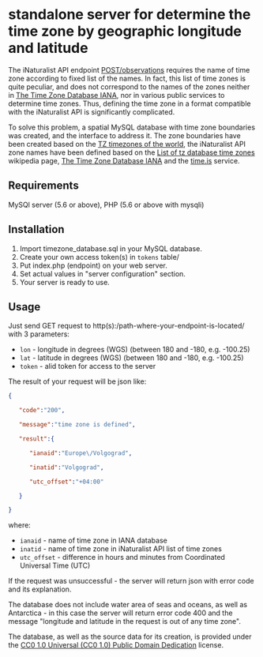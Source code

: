 # standalone server for determine the time zone by geographic longitude and latitude

The iNaturalist API endpoint [POST/observations](https://www.inaturalist.org/pages/api+reference#post-observations) requires the name of time zone according to fixed list of the names. In fact, this list of time zones is quite peculiar, and does not correspond to the names of the zones neither in [The Time Zone Database IANA](https://www.iana.org/time-zones), nor in various public services to determine time zones.  Thus, defining the time zone in a format compatible with the iNaturalist API is significantly complicated.

To solve this problem, a spatial MySQL database with time zone boundaries was created, and the interface to address it. The zone boundaries have been created based on the [TZ timezones of the world](http://efele.net/maps/tz/world/), the iNaturalist API zone names have been defined based on the [List of tz database time zones](https://en.wikipedia.org/wiki/List_of_tz_database_time_zones) wikipedia page, [The Time Zone Database IANA](https://www.iana.org/time-zones)  and the [time.is](https://time.is/) service.

## Requirements

MySQl server (5.6 or above), PHP (5.6 or above with mysqli)

## Installation

1. Import timezone_database.sql in your MySQL database.
2. Create your own access token(s) in `tokens` table/
3. Put index.php (endpoint) on your web server.
4. Set actual values in "server configuration" section.
5. Your server is ready to use.

## Usage

Just send GET request to http(s):/path-where-your-endpoint-is-located/ with 3 parameters:

* `lon` - longitude in degrees (WGS) (between 180 and -180, e.g. -100.25)
* `lat` - latitude in degrees (WGS) (between 180 and -180, e.g. -100.25)
* `token` - alid token for access to the server

The result of your request will be json like:

```json
{

   "code":"200",

   "message":"time zone is defined",

   "result":{

      "ianaid":"Europe\/Volgograd",

      "inatid":"Volgograd",

      "utc_offset":"+04:00"

   }

}
```

where:

* `ianaid` - name of time zone in IANA database
* `inatid` - name of time zone in iNaturalist API list of time zones
* `utc_offset` - difference in hours and minutes from Coordinated Universal Time (UTC)

If the request was unsuccessful - the server will return json with error code and its explanation.

The database does not include water area of seas and oceans, as well as Antarctica - in this case the server will return error code 400 and the message "longitude and latitude in the request is out of any time zone".

The database, as well as the source data for its creation, is provided under the [CC0 1.0 Universal (CC0 1.0) Public Domain Dedication](https://creativecommons.org/publicdomain/zero/1.0/) license.
